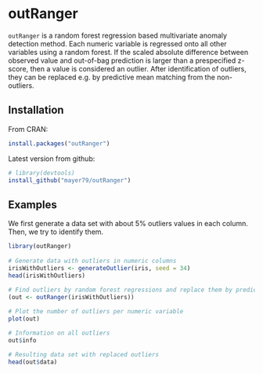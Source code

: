 # outRanger

`outRanger` is a random forest regression based multivariate anomaly detection method. Each numeric variable is regressed onto all other variables using a random forest. If the scaled absolute difference between observed value and out-of-bag prediction is larger than a prespecified z-score, then a value is considered an outlier. After identification of outliers, they can be replaced e.g. by predictive mean matching from the non-outliers.

## Installation
From CRAN:
``` r
install.packages("outRanger")
```

Latest version from github:
``` r
# library(devtools)
install_github("mayer79/outRanger")
```

## Examples

We first generate a data set with about 5% outliers values in each column. Then, we try to identify them.

``` r
library(outRanger)
 
# Generate data with outliers in numeric columns
irisWithOutliers <- generateOutlier(iris, seed = 34)
head(irisWithOutliers)
 
# Find outliers by random forest regressions and replace them by predictive mean matching.
(out <- outRanger(irisWithOutliers))

# Plot the number of outliers per numeric variable
plot(out)

# Information on all outliers
out$info

# Resulting data set with replaced outliers
head(out$data)

```
